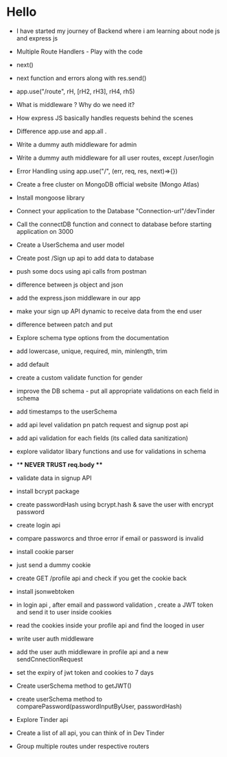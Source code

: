 # Hello

- I have started my journey of Backend where i am learning about node js and express js

- Multiple Route Handlers - Play with the code
- next()
- next function and errors along with res.send()
- app.use("/route", rH, [rH2, rH3], rH4, rh5)
- What is middleware ? Why do we need it?
- How express JS basically handles requests behind the scenes
- Difference app.use and app.all .
- Write a dummy auth middleware for admin
- Write a dummy auth middleware for all user routes, except /user/login
- Error Handling using app.use("/", (err, req, res, next)=>{})

- Create a free cluster on MongoDB official website (Mongo Atlas)
- Install mongoose library
- Connect your application to the Database "Connection-url"/devTinder
- Call the connectDB function and connect to database before starting application on 3000
- Create a UserSchema and user model
- Create post /Sign up api to add data to database
- push some docs using api calls from postman

- difference between js object and json
- add the express.json middleware in our app
- make your sign up API dynamic to receive data from the end user
- difference between patch and put

- Explore schema type options from the documentation
- add lowercase, unique, required, min, minlength, trim
- add default
- create a custom validate function for gender
- improve the DB schema - put all appropriate validations on each field in schema
- add timestamps to the userSchema
- add api level validation pn patch request and signup post api
- add api validation for each fields
  (its called data sanitization)
- explore validator libary functions and use for validations in schema
- \***\* NEVER TRUST req.body \*\***

- validate data in signup API
- install bcrypt package
- create passwordHash using bcrypt.hash & save the user with encrypt password
- create login api
- compare passworcs and throe error if email or password is invalid

- install cookie parser
- just send a dummy cookie
- create GET /profile api and check if you get the cookie back
- install jsonwebtoken
- in login api , after email and password validation , create a JWT token and send it to user inside cookies
- read the cookies inside your profile api and find the looged in user
- write user auth middleware
- add the user auth middleware in profile api and a new sendCnnectionRequest
- set the expiry of jwt token and cookies to 7 days
- Create userSchema method to getJWT()
- create userSchema method to comparePassword(passwordInputByUser, passwordHash)

- Explore Tinder api
- Create a list of all api, you can think of in Dev Tinder
- Group multiple routes under respective routers
